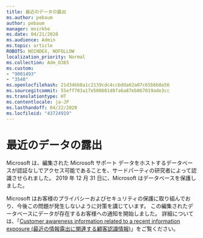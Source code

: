 ```yaml
---
title: 最近のデータの露出
ms.author: pebaum
author: pebaum
manager: mnirkhe
ms.date: 04/21/2020
ms.audience: Admin
ms.topic: article
ROBOTS: NOINDEX, NOFOLLOW
localization_priority: Normal
ms.collection: Adm_O365
ms.custom:
- "9001493"
- "3548"
ms.openlocfilehash: 21d34bb8a1c2139cdc4ccbdda62a07c65b6b0a56
ms.sourcegitcommit: 55eff703a17e500681d8fa6a87eb067019ade3cc
ms.translationtype: HT
ms.contentlocale: ja-JP
ms.lasthandoff: 04/22/2020
ms.locfileid: "43724919"
---
```

# <a name="recent-data-exposure"></a>最近のデータの露出

Microsoft は、編集された Microsoft サポート データをホストするデータベースが認証なしでアクセス可能であることを、サードパーティの研究者によって認識させられました。 2019 年 12 月 31 日に、Microsoft はデータベースを保護しました。

Microsoft はお客様のプライバシーおよびセキュリティの保護に取り組んでおり、今後この問題が発生しないように対策を講じています。 この編集されたデータベースにデータが存在するお客様への通知を開始しました。 詳細については、「[Customer awareness information related to a recent information exposure (最近の情報露出に関連する顧客認識情報)](https://aka.ms/privacyinfo)」をご覧ください。
